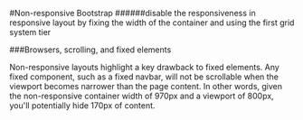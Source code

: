 #Non-responsive Bootstrap
######disable the responsiveness in responsive layout by fixing the width of the container and using the first grid system tier

###Browsers, scrolling, and fixed elements

Non-responsive layouts highlight a key drawback to fixed elements. Any fixed component, such as a fixed navbar, will not be scrollable when the viewport becomes narrower than the page content. In other words, given the non-responsive container width of 970px and a viewport of 800px, you'll potentially hide 170px of content.


